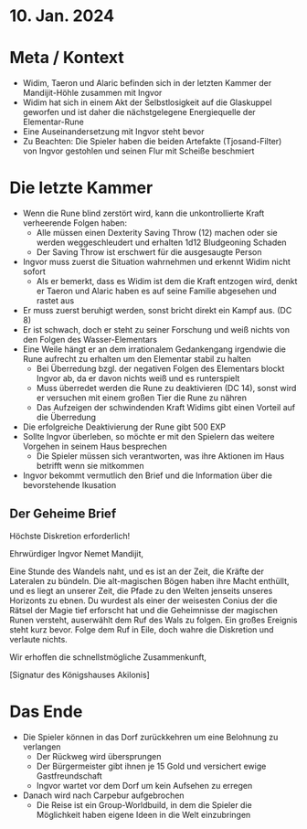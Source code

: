 # 10. Jan. 2024

# Meta / Kontext

* Widim, Taeron und Alaric befinden sich in der letzten Kammer der Mandijit-Höhle zusammen mit Ingvor
* Widim hat sich in einem Akt der Selbstlosigkeit auf die Glaskuppel geworfen und ist daher die nächstgelegene Energiequelle der Elementar-Rune
* Eine Auseinandersetzung mit Ingvor steht bevor
* Zu Beachten: Die Spieler haben die beiden Artefakte (Tjosand-Filter) von Ingvor gestohlen und seinen Flur mit Scheiße beschmiert

# Die letzte Kammer

* Wenn die Rune blind zerstört wird, kann die unkontrollierte Kraft verheerende Folgen haben:
  * Alle müssen einen Dexterity Saving Throw (12) machen oder sie werden weggeschleudert und erhalten 1d12 Bludgeoning Schaden
  * Der Saving Throw ist erschwert für die ausgesaugte Person
* Ingvor muss zuerst die Situation wahrnehmen und erkennt Widim nicht sofort
  * Als er bemerkt, dass es Widim ist dem die Kraft entzogen wird, denkt er Taeron und Alaric haben es auf seine Familie abgesehen und rastet aus 
* Er muss zuerst beruhigt werden, sonst bricht direkt ein Kampf aus. (DC 8)
* Er ist schwach, doch er steht zu seiner Forschung und weiß nichts von den Folgen des Wasser-Elementars
* Eine Weile hängt er an dem irrationalem Gedankengang irgendwie die Rune aufrecht zu erhalten um den Elementar stabil zu halten
  * Bei Überredung bzgl. der negativen Folgen des Elementars blockt Ingvor ab, da er davon nichts weiß und es runterspielt
  * Muss überredet werden die Rune zu deaktivieren (DC 14), sonst wird er versuchen mit einem großen Tier die Rune zu nähren
  * Das Aufzeigen der schwindenden Kraft Widims gibt einen Vorteil auf die Überredung
* Die erfolgreiche Deaktivierung der Rune gibt 500 EXP
* Sollte Ingvor überleben, so möchte er mit den Spielern das weitere Vorgehen in seinem Haus besprechen
  * Die Spieler müssen sich verantworten, was ihre Aktionen im Haus betrifft wenn sie mitkommen
* Ingvor bekommt vermutlich den Brief und die Information über die bevorstehende Ikusation

## Der Geheime Brief

Höchste Diskretion erforderlich!

Ehrwürdiger Ingvor Nemet Mandijit,

Eine Stunde des Wandels naht, und es ist an der Zeit, die Kräfte der Lateralen zu bündeln. Die alt-magischen Bögen haben ihre Macht enthüllt, und es liegt an unserer Zeit, die Pfade zu den Welten jenseits unseres Horizonts zu ebnen. Du wurdest als einer der weisesten Conius der die Rätsel der Magie tief erforscht hat und die Geheimnisse der magischen Runen versteht, auserwählt dem Ruf des Wals zu folgen. Ein großes Ereignis steht kurz bevor. Folge dem Ruf in Eile, doch wahre die Diskretion und verlaute nichts.

Wir erhoffen die schnellstmögliche Zusammenkunft,

[Signatur des Königshauses Akilonis]

# Das Ende

* Die Spieler können in das Dorf zurückkehren um eine Belohnung zu verlangen 
  * Der Rückweg wird übersprungen
  * Der Bürgermeister gibt ihnen je 15 Gold und versichert ewige Gastfreundschaft 
  * Ingvor wartet vor dem Dorf um kein Aufsehen zu erregen
* Danach wird nach Carpebur aufgebrochen
  * Die Reise ist ein Group-Worldbuild, in dem die Spieler die Möglichkeit haben eigene Ideen in die Welt einzubringen



